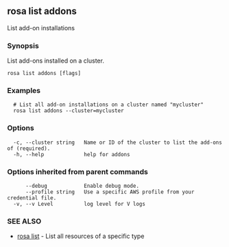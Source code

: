 ## rosa list addons

List add-on installations

### Synopsis

List add-ons installed on a cluster.

```
rosa list addons [flags]
```

### Examples

```
  # List all add-on installations on a cluster named "mycluster"
  rosa list addons --cluster=mycluster
```

### Options

```
  -c, --cluster string   Name or ID of the cluster to list the add-ons of (required).
  -h, --help             help for addons
```

### Options inherited from parent commands

```
      --debug            Enable debug mode.
      --profile string   Use a specific AWS profile from your credential file.
  -v, --v Level          log level for V logs
```

### SEE ALSO

* [rosa list](rosa_list.md)	 - List all resources of a specific type

